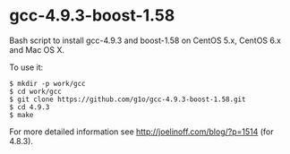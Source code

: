 gcc-4.9.3-boost-1.58
====================

Bash script to install gcc-4.9.3 and boost-1.58 on CentOS 5.x, CentOS 6.x and Mac OS X.

To use it:

    $ mkdir -p work/gcc
    $ cd work/gcc
    $ git clone https://github.com/g1o/gcc-4.9.3-boost-1.58.git
    $ cd 4.9.3
    $ make

For more detailed information see http://joelinoff.com/blog/?p=1514 (for 4.8.3).
